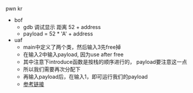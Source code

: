 pwn kr
  - bof
    - gdb 调试显示 距离 52 + address
    - payload = 52 * 'A' + address
  - uaf
    - main中定义了两个类，然后输入3先free掉
    - 在输入2中输入payload, 因为use after free
    - 其中注意下introduce函数是按栈的顺序进行的， payload要注意这一点
    - 所以我们需要再次分配下
    - 再输入payload后，在输入1，即可运行我们的payload
    - [参考链接](http://blog.csdn.net/qq_20307987/article/details/51511230)
